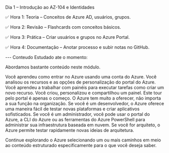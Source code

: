 Dia 1 – Introdução ao AZ-104 e Identidades 

✅ Hora 1: Teoria – Conceitos de Azure AD, usuários, grupos. 

✅ Hora 2: Revisão – Flashcards com conceitos básicos. 

✅ Hora 3: Prática – Criar usuários e grupos no Azure Portal. 

✅ Hora 4: Documentação – Anotar processo e subir notas no GitHub. 

--- Conteudo Estudado ate o momento:

Abordamos bastante conteúdo neste módulo.

Você aprendeu como entrar no Azure usando uma conta do Azure.
Você analisou os recursos e as opções de personalização do portal do Azure.
Você aprendeu a trabalhar com painéis para executar tarefas como criar um novo recurso.
Você criou, personalizou e compartilhou um painel.
Este tour pelo portal é apenas o começo. O Azure tem muito a oferecer, não importa a sua função na organização. Se você é um desenvolvedor, o Azure oferece uma maneira fácil de testar novas plataformas e criar aplicativos sofisticados. Se você é um administrador, você pode usar o portal do Azure, a CLI do Azure ou as ferramentas do Azure PowerShell para administrar sua infraestrutura baseada em nuvem. Se você for arquiteto, o Azure permite testar rapidamente novas ideias de arquitetura.

Continue explorando o Azure selecionando um ou mais caminhos em meio ao conteúdo estruturado especificamente para o que você deseja saber.
